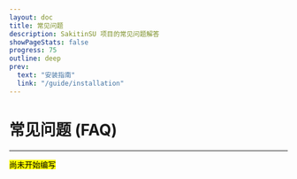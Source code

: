 ```yaml
---
layout: doc
title: 常见问题
description: SakitinSU 项目的常见问题解答
showPageStats: false
progress: 75
outline: deep
prev:
  text: "安装指南"
  link: "/guide/installation"
---
```


# 常见问题 (FAQ)

---

<mark>尚未开始编写</mark>
